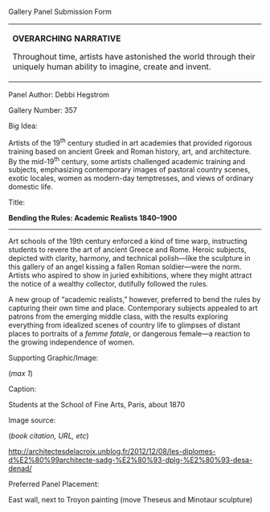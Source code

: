 Gallery Panel Submission Form

<table>
<colgroup>
<col width="100%" />
</colgroup>
<tbody>
<tr class="odd">
<td align="left"><p><strong>OVERARCHING NARRATIVE</strong></p>
<p>Throughout time, artists have astonished the world through their uniquely human ability to imagine, create and invent.</p></td>
</tr>
</tbody>
</table>

Panel Author: Debbi Hegstrom

Gallery Number: 357

Big Idea:<span class="Apple-converted-space"> </span>

Artists of the 19<sup>th</sup> century studied in art academies that provided rigorous training based on ancient Greek and Roman history, art, and architecture. By the mid-19<sup>th</sup> century, some artists challenged academic training and subjects, emphasizing contemporary images of pastoral country scenes, exotic locales, women as modern-day temptresses, and views of ordinary domestic life.

Title:

**Bending the Rules: Academic Realists 1840–1900**

****

Art schools of the 19th century enforced a kind of time warp, instructing students to revere the art of ancient Greece and Rome. Heroic subjects, depicted with clarity, harmony, and technical polish—like the sculpture in this gallery of an angel kissing a fallen Roman soldier—were the norm. Artists who aspired to show in juried exhibitions, where they might attract the notice of a wealthy collector, dutifully followed the rules.

<span class="s1">A new group of “academic realists,” however, preferred to bend the rules by capturing their own time and place. Contemporary</span> subjects appealed to art patrons from the emerging middle class, with the results exploring everything from idealized scenes of country life to glimpses of distant places to portraits of a *femme fatale*, or dangerous female—a reaction to the growing independence of women.

Supporting Graphic/Image:<span class="Apple-converted-space"> </span>

(*max 1*)

Caption:<span class="Apple-converted-space"> </span>

Students at the School of Fine Arts, Paris, about 1870

Image source:<span class="Apple-converted-space"> </span>

(*book citation, URL, etc*)

http://architectesdelacroix.unblog.fr/2012/12/08/les-diplomes-d%E2%80%99architecte-sadg-%E2%80%93-dplg-%E2%80%93-desa-denad/

Preferred Panel Placement:

East wall, next to Troyon painting (move Theseus and Minotaur sculpture)


